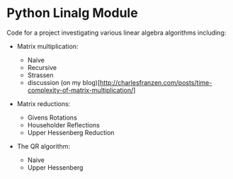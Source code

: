 # Python Linalg Module

Code for a project investigating various linear algebra algorithms including:

* Matrix multiplication:
    + Naive
    + Recursive
    + Strassen
    + discussion (on my blog)[http://charlesfranzen.com/posts/time-complexity-of-matrix-multiplication/]

* Matrix reductions:
    + Givens Rotations
    + Householder Reflections
    + Upper Hessenberg Reduction

* The QR algorithm:
    + Naive
    + Upper Hessenberg
